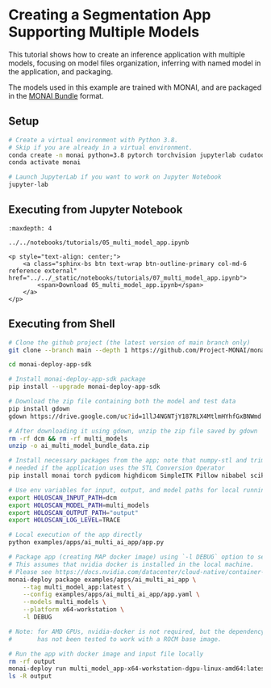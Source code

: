 # Creating a Segmentation App Supporting Multiple Models

This tutorial shows how to create an inference application with multiple models, focusing on model files organization, inferring with named model in the application, and packaging.

The models used in this example are trained with MONAI, and are packaged in the [MONAI Bundle](https://docs.monai.io/en/latest/bundle_intro.html) format.

## Setup

```bash
# Create a virtual environment with Python 3.8.
# Skip if you are already in a virtual environment.
conda create -n monai python=3.8 pytorch torchvision jupyterlab cudatoolkit=11.1 -c pytorch -c conda-forge
conda activate monai

# Launch JupyterLab if you want to work on Jupyter Notebook
jupyter-lab
```

## Executing from Jupyter Notebook

```{toctree}
:maxdepth: 4

../../notebooks/tutorials/05_multi_model_app.ipynb
```

```{raw} html
<p style="text-align: center;">
    <a class="sphinx-bs btn text-wrap btn-outline-primary col-md-6 reference external" href="../../_static/notebooks/tutorials/07_multi_model_app.ipynb">
        <span>Download 05_multi_model_app.ipynb</span>
    </a>
</p>
```

## Executing from Shell

```bash
# Clone the github project (the latest version of main branch only)
git clone --branch main --depth 1 https://github.com/Project-MONAI/monai-deploy-app-sdk.git

cd monai-deploy-app-sdk

# Install monai-deploy-app-sdk package
pip install --upgrade monai-deploy-app-sdk

# Download the zip file containing both the model and test data
pip install gdown
gdown https://drive.google.com/uc?id=1llJ4NGNTjY187RLX4MtlmHYhfGxBNWmd

# After downloading it using gdown, unzip the zip file saved by gdown
rm -rf dcm && rm -rf multi_models
unzip -o ai_multi_model_bundle_data.zip

# Install necessary packages from the app; note that numpy-stl and trimesh are only
# needed if the application uses the STL Conversion Operator
pip install monai torch pydicom highdicom SimpleITK Pillow nibabel scikit-image numpy-stl trimesh

# Use env variables for input, output, and model paths for local running of Python application
export HOLOSCAN_INPUT_PATH=dcm
export HOLOSCAN_MODEL_PATH=multi_models
export HOLOSCAN_OUTPUT_PATH="output"
export HOLOSCAN_LOG_LEVEL=TRACE

# Local execution of the app directly
python examples/apps/ai_multi_ai_app/app.py

# Package app (creating MAP docker image) using `-l DEBUG` option to see progress.
# This assumes that nvidia docker is installed in the local machine.
# Please see https://docs.nvidia.com/datacenter/cloud-native/container-toolkit/install-guide.html#docker to install nvidia-docker2.
monai-deploy package examples/apps/ai_multi_ai_app \
    --tag multi_model_app:latest \
    --config examples/apps/ai_multi_ai_app/app.yaml \
    --models multi_models \
    --platform x64-workstation \
    -l DEBUG

# Note: for AMD GPUs, nvidia-docker is not required, but the dependency of the App SDK, namely Holoscan SDK
#       has not been tested to work with a ROCM base image.

# Run the app with docker image and input file locally
rm -rf output
monai-deploy run multi_model_app-x64-workstation-dgpu-linux-amd64:latest -i dcm -o output
ls -R output
```
